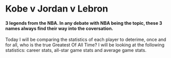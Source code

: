 # Kobe v Jordan v Lebron

#### 3 legends from the NBA. In any debate with NBA being the topic, these 3 names always find their way into the coversation.

Today I will be comparing the statistics of each player to deterime, once and for all, who is the true Greatest Of All Time?
I will be looking at the following statistics: career stats, all-star game stats and average game stats. 
